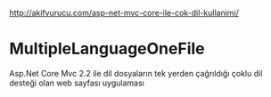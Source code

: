 http://akifvurucu.com/asp-net-mvc-core-ile-cok-dil-kullanimi/
# MultipleLanguageOneFile
Asp.Net Core Mvc 2.2 ile dil dosyaların tek yerden çağrıldığı çoklu dil desteği olan web sayfası uygulaması
